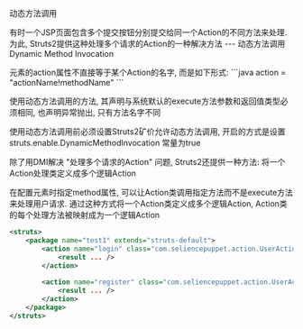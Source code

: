 动态方法调用

有时一个JSP页面包含多个提交按钮分别提交给同一个Action的不同方法来处理. 为此, Struts2提供这种处理多个请求的Action的一种解决方法 --- 动态方法调用Dynamic Method Invocation

<form>元素的action属性不直接等于某个Action的名字, 而是如下形式:
```java
action = "actionName!methodName"
```

使用动态方法调用的方法, 其声明与系统默认的execute方法参数和返回值类型必须相同, 也声明异常抛出, 只有方法名字不同

使用动态方法调用前必须设置Struts2矿价允许动态方法调用, 开启的方式是设置 struts.enable.DynamicMethodInvocation 常量为true


除了用DMI解决 "处理多个请求的Action" 问题, Struts2还提供一种方法: 将一个Action处理类定义成多个逻辑Action

在配置<action>元素时指定method属性, 可以让Action类调用指定方法而不是execute方法来处理用户请求. 通过这种方式将一个Action类定义成多个逻辑Action, Action类的每个处理方法被映射成为一个逻辑Action

```xml
<struts>
    <package name="test1" extends="struts-default">
        <action name="login" class="com.seliencepuppet.action.UserAction">
            <result ... />
        </action>
        
        <action name="register" class="com.seliencepuppet.action.UserAction" method="register">
            <result ... />
        </action>
    </package>
</struts>
```

